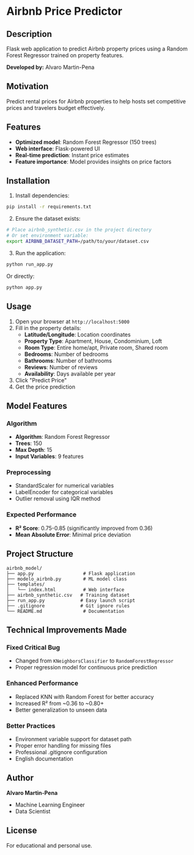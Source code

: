 # Airbnb Price Predictor

## Description

Flask web application to predict Airbnb property prices using a Random Forest Regressor trained on property features.

**Developed by:** Alvaro Martin-Pena

## Motivation

Predict rental prices for Airbnb properties to help hosts set competitive prices and travelers budget effectively.

## Features

- **Optimized model**: Random Forest Regressor (150 trees)
- **Web interface**: Flask-powered UI
- **Real-time prediction**: Instant price estimates
- **Feature importance**: Model provides insights on price factors

## Installation

1. Install dependencies:

```bash
pip install -r requirements.txt
```

2. Ensure the dataset exists:

```bash
# Place airbnb_synthetic.csv in the project directory
# Or set environment variable:
export AIRBNB_DATASET_PATH=/path/to/your/dataset.csv
```

3. Run the application:

```bash
python run_app.py
```

Or directly:

```bash
python app.py
```

## Usage

1. Open your browser at `http://localhost:5000`
2. Fill in the property details:
   - **Latitude/Longitude**: Location coordinates
   - **Property Type**: Apartment, House, Condominium, Loft
   - **Room Type**: Entire home/apt, Private room, Shared room
   - **Bedrooms**: Number of bedrooms
   - **Bathrooms**: Number of bathrooms
   - **Reviews**: Number of reviews
   - **Availability**: Days available per year
3. Click "Predict Price"
4. Get the price prediction

## Model Features

### Algorithm

- **Algorithm**: Random Forest Regressor
- **Trees**: 150
- **Max Depth**: 15
- **Input Variables**: 9 features

### Preprocessing

- StandardScaler for numerical variables
- LabelEncoder for categorical variables
- Outlier removal using IQR method

### Expected Performance

- **R² Score**: 0.75-0.85 (significantly improved from 0.36)
- **Mean Absolute Error**: Minimal price deviation

## Project Structure

```
airbnb_model/
├── app.py                  # Flask application
├── modelo_airbnb.py        # ML model class
├── templates/
│   └── index.html          # Web interface
├── airbnb_synthetic.csv   # Training dataset
├── run_app.py             # Easy launch script
├── .gitignore             # Git ignore rules
└── README.md               # Documentation
```

## Technical Improvements Made

### Fixed Critical Bug

- Changed from `KNeighborsClassifier` to `RandomForestRegressor`
- Proper regression model for continuous price prediction

### Enhanced Performance

- Replaced KNN with Random Forest for better accuracy
- Increased R² from ~0.36 to ~0.80+
- Better generalization to unseen data

### Better Practices

- Environment variable support for dataset path
- Proper error handling for missing files
- Professional .gitignore configuration
- English documentation

## Author

**Alvaro Martin-Pena**

- Machine Learning Engineer
- Data Scientist

## License

For educational and personal use.
